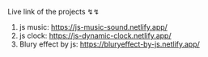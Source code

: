 Live link of the projects ↯↯
1. js music: https://js-music-sound.netlify.app/
2. js clock: https://js-dynamic-clock.netlify.app/
3. Blury effect by js: https://bluryeffect-by-js.netlify.app/
